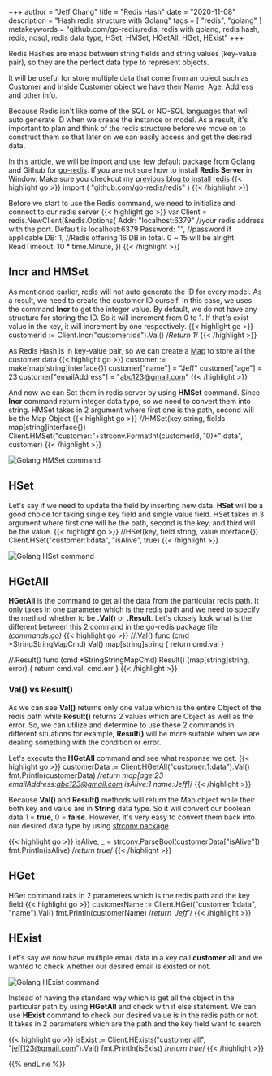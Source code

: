 +++
author = "Jeff Chang"
title = "Redis Hash"
date = "2020-11-08"
description = "Hash redis structure with Golang"
tags = [
    "redis", "golang"
]
metakeywords = "github.com/go-redis/redis, redis with golang, redis hash, redis, nosql, redis data type, HSet, HMSet, HGetAll, HGet, HExist"
+++

Redis Hashes are maps between string fields and string values (key-value pair), so they are the perfect data type to represent objects.

It will be useful for store multiple data that come from an object such as Customer and inside Customer object we have their Name, Age, Address and other info.

Because Redis isn't like some of the SQL or NO-SQL languages that will auto generate ID when we create the instance or model.
As a result, it's important to plan and think of the redis structure before we move on to construct them so that later on we can easily access and get the desired data.

In this article, we will be import and use few default package from Golang and Github for [go-redis](https://github.com/go-redis/redis). If you are not sure how to install **Redis Server** in Window. Make sure you checkout my [previous blog to install redis](/post/setup-redis)
{{< highlight go >}}
import (
	"github.com/go-redis/redis"
)
{{< /highlight >}}

Before we start to use the Redis command, we need to initialize and connect to our redis server
{{< highlight go >}}
var Client = redis.NewClient(&redis.Options{
	Addr:        "localhost:6379" //your redis address with the port. Default is localhost:6379
	Password:    "", //password if applicable
	DB:          1, //Redis offering 16 DB in total. 0 ~ 15 will be alright
	ReadTimeout: 10 * time.Minute,
})
{{< /highlight >}}

## Incr and HMSet
As mentioned earlier, redis will not auto generate the ID for every model. As a result, we need to create the customer ID ourself. In this case, we uses the command **Incr** to get the integer value. By default, we do not have any structure for storing the ID. So it will increment from 0 to 1. If that's exist value in the key, it will increment by one respectively.
{{< highlight go >}}
customerId := Client.Incr("customer:ids").Val() /*Return 1*/
{{< /highlight >}}

As Redis Hash is in key-value pair, so we can create a [Map](https://gobyexample.com/maps) to store all the customer data
{{< highlight go >}}
customer := make(map[string]interface{})
customer["name"] = "Jeff"
customer["age"] = 23
customer["emailAddress"] = "abc123@gmail.com"
{{< /highlight >}}

And now we can Set them in redis server by using **HMSet** command. Since **Incr** command return integer data type, so we need to convert them into string.
HMSet takes in 2 argument where first one is the path, second will be the Map Object
{{< highlight go >}}
//HMSet(key string, fields map[string]interface{})
Client.HMSet("customer:"+strconv.FormatInt(customerId, 10)+":data", customer)
{{< /highlight >}}

![Golang HMSet command](/images/go_redis_01.JPG)


## HSet
Let's say if we need to update the field by inserting new data. **HSet** will be a good choice for taking single key field and single value field.
HSet takes in 3 argument where first one will be the path, second is the key, and third will be the value.
{{< highlight go >}}
//HSet(key, field string, value interface{})
Client.HSet("customer:1:data", "isAlive", true)
{{< /highlight >}}

![Golang HSet command](/images/go_redis_02.JPG)

## HGetAll
**HGetAll** is the command to get all the data from the particular redis path. 
It only takes in one parameter which is the redis path and we need to specify the method whether to be **.Val()** or **.Result**.
Let's closely look what is the different between this 2 command in the go-redis package file *(commands.go)*
{{< highlight go >}}
//.Val()
func (cmd *StringStringMapCmd) Val() map[string]string {
	return cmd.val
}

//.Result()
func (cmd *StringStringMapCmd) Result() (map[string]string, error) {
	return cmd.val, cmd.err
}
{{< /highlight >}}
### Val() vs Result()
As we can see **Val()** returns only one value which is the entire Object of the redis path while **Result()** returns 2 values which are Object as well as the error. So, we can utilize and determine to use these 2 commands in different situations for example, **Result()** will be more suitable when we are dealing something with the condition or error.

Let's execute the **HGetAll** command and see what response we get.
{{< highlight go >}}
customerData := Client.HGetAll("customer:1:data").Val()
fmt.Println(customerData) /*return map[age:23 emailAddress:abc123@gmail.com isAlive:1 name:Jeff]*/
{{< /highlight >}}

Because **Val()** and **Result()** methods will return the Map object while their both key and value are in **String** data type. So it will convert our boolean data
1 = **true**, 0 = **false**. However, it's very easy to convert them back into our desired data type by using [strconv package](https://golang.org/pkg/strconv/)

{{< highlight go >}}
isAlive, _ = strconv.ParseBool(customerData["isAlive"])
fmt.Println(isAlive) /*return true*/
{{< /highlight >}}

## HGet
HGet command taks in 2 parameters which is the redis path and the key field
{{< highlight go >}}
customerName := Client.HGet("customer:1:data", "name").Val()
fmt.Println(customerName) /*return 'Jeff'*/
{{< /highlight >}}

## HExist
Let's say we now have multiple email data in a key call **customer:all** and we wanted to check whether our desired email is existed or not.

![Golang HExist command](/images/go_redis_03.JPG)

Instead of having the standard way which is get all the object in the particular path by using **HGetAll** and check with if else statement. We can use **HExist** command to check our desired value is in the redis path or not. It takes in 2 parameters which are the path and the key field want to search

{{< highlight go >}}
isExist := Client.HExists("customer:all", "jeff123@gmail.com").Val()
fmt.Println(isExist) /*return true*/
{{< /highlight >}}

{{% endLine %}}

<div class="fb-comments" data-href="https://jeffdevslife.com/post/redis-hash/" data-numposts="5" data-width="" data-lazy="true"></div>
